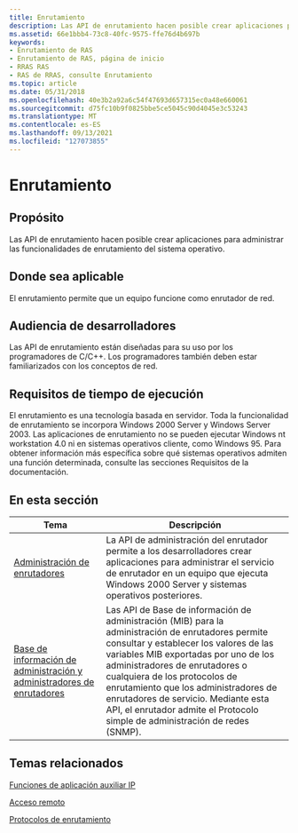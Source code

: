 ```yaml
---
title: Enrutamiento
description: Las API de enrutamiento hacen posible crear aplicaciones para administrar las funcionalidades de enrutamiento del sistema operativo.
ms.assetid: 66e1bbb4-73c8-40fc-9575-ffe76d4b697b
keywords:
- Enrutamiento de RAS
- Enrutamiento de RAS, página de inicio
- RRAS RAS
- RAS de RRAS, consulte Enrutamiento
ms.topic: article
ms.date: 05/31/2018
ms.openlocfilehash: 40e3b2a92a6c54f47693d657315ec0a48e660061
ms.sourcegitcommit: d75fc10b9f0825bbe5ce5045c90d4045e3c53243
ms.translationtype: MT
ms.contentlocale: es-ES
ms.lasthandoff: 09/13/2021
ms.locfileid: "127073855"
---
```

# <a name="routing"></a>Enrutamiento

## <a name="purpose"></a>Propósito

Las API de enrutamiento hacen posible crear aplicaciones para administrar las funcionalidades de enrutamiento del sistema operativo.

## <a name="where-applicable"></a>Donde sea aplicable

El enrutamiento permite que un equipo funcione como enrutador de red.

## <a name="developer-audience"></a>Audiencia de desarrolladores

Las API de enrutamiento están diseñadas para su uso por los programadores de C/C++. Los programadores también deben estar familiarizados con los conceptos de red.

## <a name="run-time-requirements"></a>Requisitos de tiempo de ejecución

El enrutamiento es una tecnología basada en servidor. Toda la funcionalidad de enrutamiento se incorpora Windows 2000 Server y Windows Server 2003. Las aplicaciones de enrutamiento no se pueden ejecutar Windows nt workstation 4.0 ni en sistemas operativos cliente, como Windows 95. Para obtener información más específica sobre qué sistemas operativos admiten una función determinada, consulte las secciones Requisitos de la documentación.

## <a name="in-this-section"></a>En esta sección



| Tema                                                                                               | Descripción                                                                                                                                                                                                                                                                                                                               |
|-----------------------------------------------------------------------------------------------------|-------------------------------------------------------------------------------------------------------------------------------------------------------------------------------------------------------------------------------------------------------------------------------------------------------------------------------------------|
| [Administración de enrutadores](about-router-management.md)<br/>                                         | La API de administración del enrutador permite a los desarrolladores crear aplicaciones para administrar el servicio de enrutador en un equipo que ejecuta Windows 2000 Server y sistemas operativos posteriores.<br/>                                                                                                                                                     |
| [Base de información de administración y administradores de enrutadores](/windows/desktop/RRAS/about-router-management-with-mib)<br/> | Las API de Base de información de administración (MIB) para la administración de enrutadores permite consultar y establecer los valores de las variables MIB exportadas por uno de los administradores de enrutadores o cualquiera de los protocolos de enrutamiento que los administradores de enrutadores de servicio. Mediante esta API, el enrutador admite el Protocolo simple de administración de redes (SNMP).<br/> |



 

## <a name="related-topics"></a>Temas relacionados

<dl> <dt>

[Funciones de aplicación auxiliar IP](../iphlp/ip-helper-start-page.md)
</dt> <dt>

[Acceso remoto](remote-access-start-page.md)
</dt> <dt>

[Protocolos de enrutamiento](routing-protocols-start-page.md)
</dt> </dl>

 

